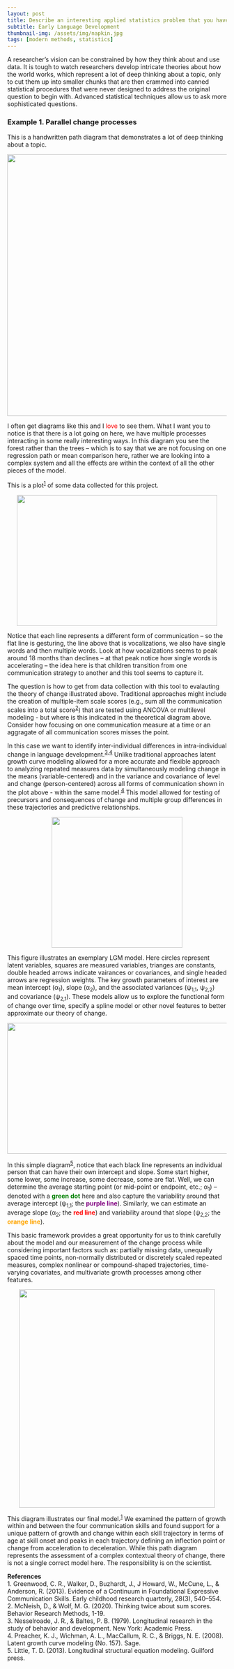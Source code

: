 ```yaml
---
layout: post
title: Describe an interesting applied statistics problem that you have worked on.
subtitle: Early Language Development
thumbnail-img: /assets/img/napkin.jpg
tags: [modern methods, statistics]
---
```


A researcher’s vision can be constrained by how they think about and use data. It is tough to watch researchers develop intricate theories about how the world works, which represent a lot of deep thinking about a topic, only to cut them up into smaller chunks that are then crammed into canned statistical procedures that were never designed to address the original question to begin with. Advanced statistical techniques allow us to ask more sophisticated questions.

### Example 1. Parallel change processes

This is a handwritten path diagram that demonstrates a lot of deep thinking about a topic. 

<p align="center">
  <img width="700" height="600" src="/assets/img/napkin.jpg">
</p>

I often get diagrams like this and I <span style="color:red">love</span> to see them. What I want you to notice is that there is a lot going on here, we have multiple processes interacting in some really interesting ways. In this diagram you see the forest rather than the trees – which is to say that we are not focusing on one regression path or mean comparison here, rather we are looking into a complex system and all the effects are within the context of all the other pieces of the model. 

This is a plot<sup>[1](#greenwood)</sup> of some data collected for this project. 

<p align="center">
  <img width="460" height="300" src="/assets/img/eciplot.png">
</p>

Notice that each line represents a different form of communication – so the flat line is gesturing, the line above that is vocalizations, we also have single words and then multiple words. Look at how vocalizations seems to peak around 18 months than declines – at that peak notice how single words is accelerating – the idea here is that children transition from one communication strategy to another and this tool seems to capture it. 

The question is how to get from data collection with this tool to evalauting the theory of change illustrated above. Traditional approaches might include the creation of multiple-item scale scores (e.g., sum all the communication scales into a total score<sup>[2](#sumscore)</sup>) that are tested using ANCOVA or multilevel modeling - but where is this indicated in the theoretical diagram above. Consider how focusing on one communication measure at a time or an aggragate of all communication scores misses the point.    

In this case we want to identify inter-individual differences in intra-individual change in language development.<sup>[3](#nesselroade)</sup><sup>[,]()</sup><sup>[4](#preacher)</sup> Unlike traditional approaches latent growth curve modeling allowed for a more accurate and flexible approach to analyzing repeated measures data by simultaneously modeling change in the means (variable-centered) and in the variance and covariance of level and change (person-centered) across all forms of communication shown in the plot above - within the same model.<sup>[4](#preacher)</sup> This model allowed for testing of precursors and consequences of change and multiple group differences in these trajectories and predictive relationships. 

<p align="center">
  <img width="300" height="300" src="/assets/img/lgm.png">
</p>

This figure illustrates an exemplary LGM model. Here circles represent latent variables, squares are measured variables, trianges are constants, double headed arrows indicate vairances or covariances, and single headed arrows are regression weights. The key growth parameters of interest are mean intercept (α<sub>1</sub>), slope (α<sub>2</sub>), and the associated variances (ψ<sub>1,1</sub>, ψ<sub>2,2</sub>) and covariance (ψ<sub>2,1</sub>). These models allow us to explore the functional form of change over time, specify a spline model or other novel features to better approximate our theory of change. 

<p align="center">
  <img width="600" height="300" src="/assets/img/LGMfigure.png">
</p>

In this simple diagram<sup>[5](#todd)</sup>, notice that each black line represents an individual person that can have their own intercept and slope. Some start higher, some lower, some increase, some decrease, some are flat. Well, we can determine the average starting point (or mid-point or endpoint, etc.; α<sub>1</sub>) – denoted with a **<span style="color:green">green dot</span>** here and also capture the variability around that average intercept (ψ<sub>1,1</sub>; the **<span style="color:purple">purple line</span>**). Similarly, we can estimate an average slope (α<sub>2</sub>; the **<span style="color:red">red line</span>**) and variability around that slope (ψ<sub>2,2</sub>; the **<span style="color:orange">orange line</span>**). 

This basic framework provides a great opportunity for us to think carefully about the model and our measurement of the change process while considering important factors such as: partially missing data, unequally spaced time points, non-normally distributed or discretely scaled repeated measures, complex nonlinear or compound-shaped trajectories, time-varying covariates, and multivariate growth processes among other features.

<p align="center">
  <img width="450" height="500" src="/assets/img/ecimodel.png">
</p>

This diagram illustrates our final model.<sup>[1](#greenwood)</sup> We examined the pattern of growth within and between the four communication skills and found support for a unique pattern of growth and change within each skill trajectory in terms of age at skill onset and peaks in each trajectory defining an inflection point or change from acceleration to deceleration. While this path diagram represents the assessment of a complex contextual theory of change, there is not a single correct model here. The responsibility is on the scientist.  


**References**   
      <a name="greenwood">1</a>. Greenwood, C. R., Walker, D., Buzhardt, J., J Howard, W., McCune, L., & Anderson, R. (2013). Evidence of a Continuum in Foundational Expressive Communication Skills. Early childhood research quarterly, 28(3), 540–554.         
      <a name="sumscore">2</a>. McNeish, D., & Wolf, M. G. (2020). Thinking twice about sum scores. Behavior Research Methods, 1-19.    
      <a name="nesselroade">3</a>. Nesselroade, J. R., & Baltes, P. B. (1979). Longitudinal research in the study of behavior and development. New York: Academic Press.        
      <a name="preacher">4</a>. Preacher, K. J., Wichman, A. L., MacCallum, R. C., & Briggs, N. E. (2008). Latent growth curve modeling (No. 157). Sage.               
      <a name="todd">5</a>. Little, T. D. (2013). Longitudinal structural equation modeling. Guilford press.    


